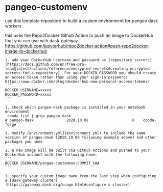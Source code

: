 # pangeo-customenv

use this template repository to build a custom environment for pangeo dask workers

this uses the Repo2Docker Github Action to push an image to DockerHub that you can use with dask-gateway
https://github.com/jupyterhub/repo2docker-action#push-repo2docker-image-to-dockerhub

    
    1. add your DockerHub username and password as [repository secrets](https://docs.github.com/en/free-pro-team@latest/actions/reference/encrypted-secrets#creating-encrypted-secrets-for-a-repository). For your DOCKER_PASSWORD you should create an access token rather than using your sign-in password: https://www.docker.com/blog/docker-hub-new-personal-access-tokens/
    ```
    DOCKER_USERNAME=xxxxx
    DOCKER_PASSWORD=xxxxx
    ```

    1. check which pangeo-dask package is installed in your notebook environment
    `conda list | grep pangeo-dask`
    # pangeo-dask               2020.10.08                    0    conda-forge

    1. modify [environment.yml](environment.yml) to include the same version of pangeo-dask (2020.10.08 following example above) and other packages you need

    1. a new image will be built via GitHub Actions and pushed to your DockerHub account with the following name:
    ```
    DOCKER_USERNAME/pangeo-customenv:COMMIT_SHA
    ```

    1. specify your custom image name from the last step when configuring a [dask gateway cluster](https://gateway.dask.org/usage.html#configure-a-cluster)

